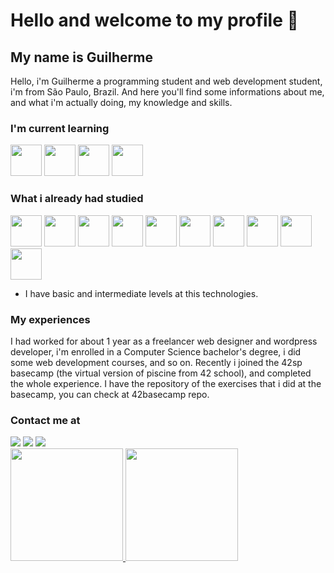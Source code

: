 # Hello and welcome to my profile 👋

## My name is Guilherme

Hello, i'm Guilherme a programming student and web development student, i'm from São Paulo, Brazil. And here you'll find some informations about me, and what i'm actually doing, my knowledge and skills.

### I'm current learning

<img height="50px" width="50px" padding="20px" src="https://cdn.jsdelivr.net/gh/devicons/devicon/icons/c/c-original.svg"/> <img  height="50px" width="50px" padding="20px" src="https://cdn.jsdelivr.net/gh/devicons/devicon/icons/bash/bash-original.svg"/> <img height="50px" width="50px" padding="20px" src="https://cdn.jsdelivr.net/gh/devicons/devicon/icons/javascript/javascript-plain.svg"/> <img height="50px" width="50px" padding="20px" src="https://cdn.jsdelivr.net/gh/devicons/devicon/icons/python/python-original.svg" />

### What i already had studied

<img height="50px" width="50px" padding="20px" src="https://cdn.jsdelivr.net/gh/devicons/devicon/icons/css3/css3-original-wordmark.svg"/> <img height="50px" width="50px" padding="20px" src="https://cdn.jsdelivr.net/gh/devicons/devicon/icons/html5/html5-original-wordmark.svg"/> <img height="50px" width="50px" padding="20px" color="blue" src="https://cdn.jsdelivr.net/gh/devicons/devicon/icons/wordpress/wordpress-plain.svg"/> <img height="50px" width="50px" padding="20px" src="https://cdn.jsdelivr.net/gh/devicons/devicon/icons/mysql/mysql-original.svg"/> <img height="50px" width="50px" padding="20px" src="https://cdn.jsdelivr.net/gh/devicons/devicon/icons/git/git-original.svg"/> <img height="50px" width="50px" padding="20px" src="https://cdn.jsdelivr.net/gh/devicons/devicon/icons/linux/linux-original.svg" /> <img height="50px" width="50px" padding="20px" src="https://cdn.jsdelivr.net/gh/devicons/devicon/icons/php/php-plain.svg"/> <img height="50px" width="50px" padding="20px" src="https://cdn.jsdelivr.net/gh/devicons/devicon/icons/xd/xd-plain.svg"/> <img height="50px" width="50px" padding="20px" src="https://cdn.jsdelivr.net/gh/devicons/devicon/icons/vscode/vscode-original.svg"/> <img height="50px" width="50px" padding="20px" src="https://cdn.jsdelivr.net/gh/devicons/devicon/icons/windows8/windows8-original.svg"/>

- I have basic and intermediate levels at this technologies.

### My experiences

I had worked for about 1 year as a freelancer web designer and wordpress developer, i'm enrolled in a Computer Science bachelor's degree, i did some web development courses, and so on. Recently i joined the 42sp basecamp (the virtual version of piscine from 42 school), and completed the whole experience. I have the repository of the exercises that i did at the basecamp, you can check at 42basecamp repo.

### Contact me at

<div>
<a href = "mailto:guimarsondpgarcia@gmail.com"><img src="https://img.shields.io/badge/Gmail-D14836?style=for-the-badge&logo=gmail&logoColor=white" target="_blank"></a>
<a href = "mailto:ciscoddsc@protonmail.com"><img background-color="grey" src="https://img.shields.io/badge/Protonmail-D14836?style=for-the-badge&logo=protonmail&logoColor=white" target="_blank"></a>
<a href="https://www.linkedin.com/in/guilherme-marson-d-paulo-garcia-b18b241b5" target="_blank"><img pa src="https://img.shields.io/badge/-LinkedIn-%230077B5?style=for-the-badge&logo=linkedin&logoColor=white" target="_blank"></a>   
</div>

<div>
<a href="https://github.com/GMDPG98">
<img height="180em" src="https://github-readme-stats.vercel.app/api/top-langs/?username=GMDPG98&layout=compact&langs_count=7&theme=dracula"/>
<img height="180em" src="https://github-readme-stats.vercel.app/api?username=GMDPG98&show_icons=true&theme=dracula&include_all_commits=true&count_private=true"/>
</div>
